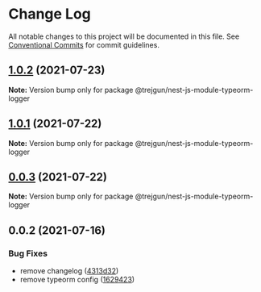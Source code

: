 # Change Log

All notable changes to this project will be documented in this file.
See [Conventional Commits](https://conventionalcommits.org) for commit guidelines.

## [1.0.2](https://github.com/trejgun/common-packages/compare/@trejgun/nest-js-module-typeorm-logger@1.0.1...@trejgun/nest-js-module-typeorm-logger@1.0.2) (2021-07-23)

**Note:** Version bump only for package @trejgun/nest-js-module-typeorm-logger





## [1.0.1](https://github.com/trejgun/common-packages/compare/@trejgun/nest-js-module-typeorm-logger@0.0.3...@trejgun/nest-js-module-typeorm-logger@1.0.1) (2021-07-22)

**Note:** Version bump only for package @trejgun/nest-js-module-typeorm-logger





## [0.0.3](https://github.com/trejgun/common-packages/compare/@trejgun/nest-js-module-typeorm-logger@0.0.2...@trejgun/nest-js-module-typeorm-logger@0.0.3) (2021-07-22)

**Note:** Version bump only for package @trejgun/nest-js-module-typeorm-logger





## 0.0.2 (2021-07-16)


### Bug Fixes

* remove changelog ([4313d32](https://github.com/trejgun/common-packages/commit/4313d321110a81421017140fda025cec6502baa3))
* remove typeorm config ([1629423](https://github.com/trejgun/common-packages/commit/1629423ae1fb01c04ee79c3cd9a786ae616141a9))
